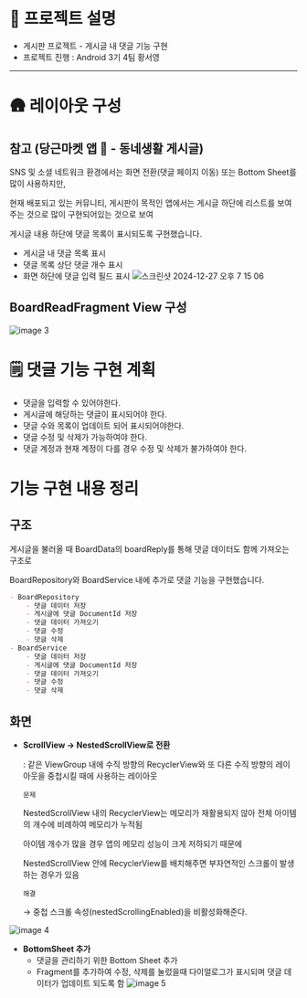 

# 💬 프로젝트 설명

- 게시판 프로젝트 - 게시글 내 댓글 기능 구현
- 프로젝트 진행 : Android 3기 4팀 황서영
---

# 🛖 레이아웃 구성

## 참고 (당근마켓 앱 🥕 - 동네생활 게시글)

SNS 및 소셜 네트워크 환경에서는 화면 전환(댓글 페이지 이동) 또는 Bottom Sheet를 많이 사용하지만,

현재 배포되고 있는 커뮤니티,  게시판이 목적인 앱에서는 게시글 하단에 리스트를 보여주는 것으로 많이 구현되어있는 것으로 보여

게시글 내용 하단에 댓글 목록이 표시되도록 구현했습니다.

- 게시글 내 댓글 목록 표시
- 댓글 목록 상단 댓글 개수 표시
- 화면 하단에 댓글 입력 필드 표시
![스크린샷 2024-12-27 오후 7 15 06](https://github.com/user-attachments/assets/0b5c63ad-d99d-4454-954b-b583da66ffa8)




## BoardReadFragment View 구성

![image 3](https://github.com/user-attachments/assets/f7a9078b-90f2-4757-a3c3-4fd3d10a4e22)


# 🗒️ 댓글 기능 구현 계획

- 댓글을 입력할 수 있어야한다.
- 게시글에 해당하는 댓글이 표시되어야 한다.
- 댓글 수와 목록이 업데이트 되어 표시되어야한다.
- 댓글 수정 및 삭제가 가능하여야 한다.
- 댓글 계정과 현재 계정이 다를 경우 수정 및 삭제가 불가하여야 한다.

# 기능 구현 내용 정리

## 구조

게시글을 불러올 때 BoardData의 boardReply를 통해 댓글 데이터도 함께 가져오는 구조로

BoardRepository와 BoardService 내에 추가로 댓글 기능을 구현했습니다.

```markdown
- BoardRepository
    - 댓글 데이터 저장
    - 게시글에 댓글 DocumentId 저장
    - 댓글 데이터 가져오기
    - 댓글 수정
    - 댓글 삭제
- BoardService
    - 댓글 데이터 저장
    - 게시글에 댓글 DocumentId 저장
    - 댓글 데이터 가져오기
    - 댓글 수정
    - 댓글 삭제
```

## 화면

- **ScrollView → NestedScrollView로 전환**
    
    : 같은 ViewGroup 내에 수직 방향의 RecyclerView와 또 다른 수직 방향의 레이아웃을 중첩시킬 때에 사용하는 레이아웃
    
    `문제`
    
    NestedScrollView 내의 RecyclerView는 메모리가 재활용되지 않아 전체 아이템의 개수에 비례하여 메모리가 누적됨
    
    아이템 개수가 많을 경우 앱의 메모리 성능이 크게 저하되기 때문에
    
    NestedScrollView 안에 RecyclerView를 배치해주면 부자연적인 스크롤이 발생하는 경우가 있음
    
    `해결`
    
    → 중첩 스크롤 속성(nestedScrollingEnabled)을 비활성화해준다.
    
![image 4](https://github.com/user-attachments/assets/19fd93d0-77ed-4f1c-98c9-a74d6cc745ae)



- **BottomSheet 추가**
    - 댓글을 관리하기 위한 Bottom Sheet 추가
    - Fragment를 추가하여 수정, 삭제를 눌렀을때 다이얼로그가 표시되며 댓글 데이터가 업데이트 되도록 함
![image 5](https://github.com/user-attachments/assets/aeb5c4d9-5781-49c1-a163-e1f32d0d59b7)


